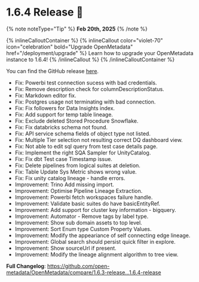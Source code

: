 # 1.6.4 Release 🎉

{% note noteType="Tip" %}
**Feb 20th, 2025**
{% /note %}

{% inlineCalloutContainer %}
{% inlineCallout
color="violet-70"
icon="celebration"
bold="Upgrade OpenMetadata"
href="/deployment/upgrade" %}
Learn how to upgrade your OpenMetadata instance to 1.6.4!
{% /inlineCallout %}
{% /inlineCalloutContainer %}

You can find the GitHub release [here](https://github.com/open-metadata/OpenMetadata/releases/tag/1.6.4-release).

- Fix: Powerbi test connection sucess with bad credentials.
- Fix: Remove description check for columnDescriptionStatus.
- Fix: Markdown editor fix.
- Fix: Postgres usage not terminating with bad connection.
- Fix: Fix followers for Data Insights index.
- Fix: Add support for temp table lineage.
- Fix: Exclude deleted Stored Procedure Snowflake.
- Fix: Fix databricks schema not found.
- Fix: API service schema fields of object type not listed.
- Fix: Multiple Tier selection not resulting correct DQ dashboard view.
- Fix: Not able to edit sql query from test case details page.
- Fix: Implement the right SQA Sampler for UnityCatalog.
- Fix: Fix dbt Test case Timestamp issue.
- Fix: Delete pipelines from logical suites at deletion.
- Fix: Table Update Sys Metric shows wrong value.
- Fix: Fix unity catalog lineage - handle errors.
- Improvement: Trino Add missing import.
- Improvement: Optimise Pipeline Lineage Extraction.
- Improvement: Powerbi fetch workspaces failure handle.
- Improvement: Validate basic suites do have basicEntityRef.
- Improvement: Add support for cluster key information - bigquery.
- Improvement: Automator - Remove tags by label type.
- Improvement: Show sub domain assets to top level.
- Improvement: Sort Enum type Custom Property Values.
- Improvement: Modify the appeariance of self connecting edge lineage.
- Improvement: Global search should persist quick filter in explore.
- Improvement: Show sourceUrl if present.
- Improvement: Modify the lineage alignment algorithm to tree view.

**Full Changelog**: https://github.com/open-metadata/OpenMetadata/compare/1.6.3-release...1.6.4-release
